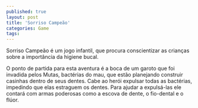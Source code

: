 ```yaml
---
published: true
layout: post
title: 'Sorriso Campeão'
categories: Game
tags: 
---
```

Sorriso Campeão é um jogo infantil, que procura conscientizar as crianças sobre a importância da higiene bucal.

O ponto de partida para esta aventura é a boca de um garoto que foi invadida pelos Mutas, bactérias do mau, que estão planejando construir casinhas dentro de seus dentes. Cabe ao herói expulsar todas as bactérias, impedindo que elas estraguem os dentes. Para ajudar a expulsá-las ele contará com armas poderosas como a escova de dente, o fio-dental e o flúor.






